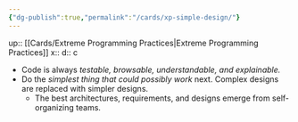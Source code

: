```yaml
---
{"dg-publish":true,"permalink":"/cards/xp-simple-design/"}
---
```


up:: [[Cards/Extreme Programming Practices\|Extreme Programming Practices]] 
x:: 
d:: c

- ﻿﻿Code is always *testable, browsable, understandable, and explainable.*
- Do the *simplest thing that could possibly work* next. Complex designs are replaced with simpler designs. 
	- ﻿﻿The best architectures, requirements, and designs emerge from self-organizing teams.